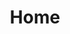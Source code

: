 ---
home: true
title: Home
heroText: Enorith
tagline: A golang framework for web artisan
actions:
  - text: 快速开始
    link: /guide/getting-started.html
    type: primary
  - text: 简介
    link: /introduction/about.html
    type: secondary
features:
  - title: 简要原则
    details: 只需要简单的编码就能完成强大的功能
  - title: Components
    details: Extract service as components.
  - title: IoC-Container
    details: Inject dependency automaticly.
  - title: Not only for web
    details: App service design can run any daemon service.
  - title: More...
    details: Waitting for discover. 

footer: MIT Licensed | Copyright © 2021-present Cao Jiayuan
---